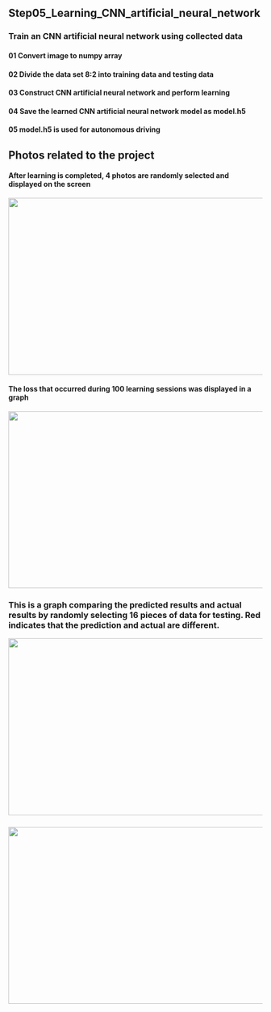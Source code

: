 ## Step05_Learning_CNN_artificial_neural_network
### Train an CNN artificial neural network using collected data

#### 01 Convert image to numpy array
#### 02 Divide the data set 8:2 into training data and testing data
#### 03 Construct CNN artificial neural network and perform learning
#### 04 Save the learned CNN artificial neural network model as model.h5
#### 05 model.h5 is used for autonomous driving


## Photos related to the project
#### After learning is completed, 4 photos are randomly selected and displayed on the screen
<img src="https://github.com/aworkerJI/202308_AI_Car/assets/59903316/3fa5d3ec-506d-40b1-940f-5044cc40864f.png" width="550" height="350"/>


#### The loss that occurred during 100 learning sessions was displayed in a graph
<img src="https://github.com/aworkerJI/202308_AI_Car/assets/59903316/bf91861c-42c5-4c62-9e98-0ede9285643f.png" width="550" height="350"/>


### This is a graph comparing the predicted results and actual results by randomly selecting 16 pieces of data for testing. Red indicates that the prediction and actual are different.
<img src="https://github.com/aworkerJI/202308_AI_Car/assets/59903316/5ba54989-a081-472a-9f1b-9ab93c8fde75.png" width="550" height="350"/>


###
<img src="https://github.com/aworkerJI/202308_AI_Car/assets/59903316/bf91861c-42c5-4c62-9e98-0ede9285643f.png" width="550" height="350"/>






